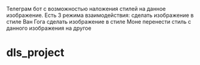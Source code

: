  Телеграм бот с возможностью наложения стилей на данное изображение.
 Есть 3 режима взаимодействия: 
        сделать изображение в стиле Ван Гога
        сделать изображение в стиле Моне
        перенести стиль с данного изображения на другое 
# dls_project
